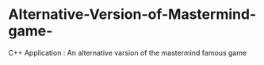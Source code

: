 # Alternative-Version-of-Mastermind-game-
C++ Application : An alternative varsion of the mastermind famous game

